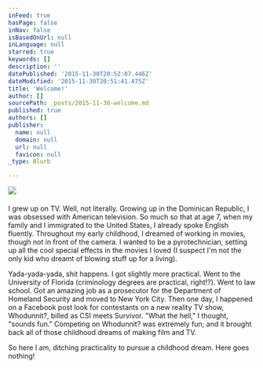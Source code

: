 ```yaml
---
inFeed: true
hasPage: false
inNav: false
isBasedOnUrl: null
inLanguage: null
starred: true
keywords: []
description: ''
datePublished: '2015-11-30T20:52:07.446Z'
dateModified: '2015-11-30T20:51:41.475Z'
title: 'Welcome!'
author: []
sourcePath: _posts/2015-11-30-welcome.md
published: true
authors: []
publisher:
  name: null
  domain: null
  url: null
  favicon: null
_type: Blurb

---
```

![](https://the-grid-user-content.s3-us-west-2.amazonaws.com/88b3eedc-cd55-48ee-8ab9-23e4bf8948a9.jpg)

#### 

I grew up on TV. Well, not literally. Growing up in the Dominican Republic, I was obsessed with American television. So much so that at age 7, when my family and I immigrated to the United States, I already spoke English fluently. Throughout my early childhood, I dreamed of working in movies, though not in front of the camera. I wanted to be a pyrotechnician, setting up all the cool special effects in the movies I loved (I suspect I'm not the only kid who dreamt of blowing stuff up for a living).

Yada-yada-yada, shit happens. I got slightly more practical. Went to the University of Florida (criminology degrees are practical, right!?). Went to law school. Got an amazing job as a prosecutor for the Department of Homeland Security and moved to New York City. Then one day, I happened on a Facebook post look for contestants on a new reality TV show, Whodunnit?, billed as CSI meets Survivor. "What the hell," I thought, "sounds fun." Competing on Whodunnit? was extremely fun; and it brought back all of those childhood dreams of making film and TV.

So here I am, ditching practicality to pursue a childhood dream. Here goes nothing!